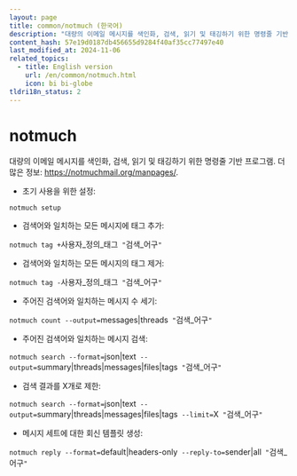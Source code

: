 ```yaml
---
layout: page
title: common/notmuch (한국어)
description: "대량의 이메일 메시지를 색인화, 검색, 읽기 및 태깅하기 위한 명령줄 기반 프로그램."
content_hash: 57e19d0187db456655d9284f40af35cc77497e40
last_modified_at: 2024-11-06
related_topics:
  - title: English version
    url: /en/common/notmuch.html
    icon: bi bi-globe
tldri18n_status: 2
---
```

# notmuch

대량의 이메일 메시지를 색인화, 검색, 읽기 및 태깅하기 위한 명령줄 기반 프로그램.
더 많은 정보: <https://notmuchmail.org/manpages/>.

- 초기 사용을 위한 설정:

`notmuch setup`

- 검색어와 일치하는 모든 메시지에 태그 추가:

`notmuch tag +`<span class="tldr-var badge badge-pill bg-dark-lm bg-white-dm text-white-lm text-dark-dm font-weight-bold">사용자_정의_태그</span>` "`<span class="tldr-var badge badge-pill bg-dark-lm bg-white-dm text-white-lm text-dark-dm font-weight-bold">검색_어구</span>`"`

- 검색어와 일치하는 모든 메시지의 태그 제거:

`notmuch tag -`<span class="tldr-var badge badge-pill bg-dark-lm bg-white-dm text-white-lm text-dark-dm font-weight-bold">사용자_정의_태그</span>` "`<span class="tldr-var badge badge-pill bg-dark-lm bg-white-dm text-white-lm text-dark-dm font-weight-bold">검색_어구</span>`"`

- 주어진 검색어와 일치하는 메시지 수 세기:

`notmuch count --output=`<span class="tldr-var badge badge-pill bg-dark-lm bg-white-dm text-white-lm text-dark-dm font-weight-bold">messages|threads</span>` "`<span class="tldr-var badge badge-pill bg-dark-lm bg-white-dm text-white-lm text-dark-dm font-weight-bold">검색_어구</span>`"`

- 주어진 검색어와 일치하는 메시지 검색:

`notmuch search --format=`<span class="tldr-var badge badge-pill bg-dark-lm bg-white-dm text-white-lm text-dark-dm font-weight-bold">json|text</span>` --output=`<span class="tldr-var badge badge-pill bg-dark-lm bg-white-dm text-white-lm text-dark-dm font-weight-bold">summary|threads|messages|files|tags</span>` "`<span class="tldr-var badge badge-pill bg-dark-lm bg-white-dm text-white-lm text-dark-dm font-weight-bold">검색_어구</span>`"`

- 검색 결과를 X개로 제한:

`notmuch search --format=`<span class="tldr-var badge badge-pill bg-dark-lm bg-white-dm text-white-lm text-dark-dm font-weight-bold">json|text</span>` --output=`<span class="tldr-var badge badge-pill bg-dark-lm bg-white-dm text-white-lm text-dark-dm font-weight-bold">summary|threads|messages|files|tags</span>` --limit=`<span class="tldr-var badge badge-pill bg-dark-lm bg-white-dm text-white-lm text-dark-dm font-weight-bold">X</span>` "`<span class="tldr-var badge badge-pill bg-dark-lm bg-white-dm text-white-lm text-dark-dm font-weight-bold">검색_어구</span>`"`

- 메시지 세트에 대한 회신 템플릿 생성:

`notmuch reply --format=`<span class="tldr-var badge badge-pill bg-dark-lm bg-white-dm text-white-lm text-dark-dm font-weight-bold">default|headers-only</span>` --reply-to=`<span class="tldr-var badge badge-pill bg-dark-lm bg-white-dm text-white-lm text-dark-dm font-weight-bold">sender|all</span>` "`<span class="tldr-var badge badge-pill bg-dark-lm bg-white-dm text-white-lm text-dark-dm font-weight-bold">검색_어구</span>`"`
